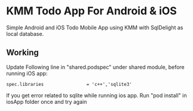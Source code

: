 # KMM Todo App For Android & iOS
Simple Android and iOS Todo Mobile App using KMM with SqlDelight as local database.

## Working

Update Following line in "shared.podspec" under shared module, before running iOS app:


```podspec
spec.libraries                = 'c++','sqlite3'
```


If you get error related to sqlite while running ios app. Run "pod install" in iosApp folder once and try again
